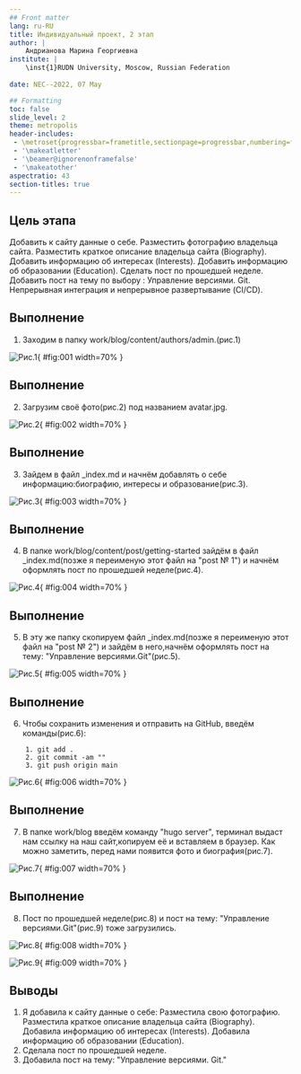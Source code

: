 ```yaml
---
## Front matter
lang: ru-RU
title: Индивидуальный проект, 2 этап
author: |
	Андрианова Марина Георгиевна
institute: |
	\inst{1}RUDN University, Moscow, Russian Federation
	
date: NEC--2022, 07 May

## Formatting
toc: false
slide_level: 2
theme: metropolis
header-includes: 
 - \metroset{progressbar=frametitle,sectionpage=progressbar,numbering=fraction}
 - '\makeatletter'
 - '\beamer@ignorenonframefalse'
 - '\makeatother'
aspectratio: 43
section-titles: true
---
```



## Цель этапа
Добавить к сайту данные о себе.
        Разместить фотографию владельца сайта.
        Разместить краткое описание владельца сайта (Biography).
        Добавить информацию об интересах (Interests).
        Добавить информацию об образовании (Education).
    Сделать пост по прошедшей неделе.
    Добавить пост на тему по выбору :
        Управление версиями. Git.
        Непрерывная интеграция и непрерывное развертывание (CI/CD).

## Выполнение

1. Заходим в папку work/blog/content/authors/admin.(рис.1)

![Рис.1](image/1.jpg){ #fig:001 width=70% }

## Выполнение

2. Загрузим своё фото(рис.2) под названием avatar.jpg.

![Рис.2](image/2.jpg){ #fig:002 width=70% }

## Выполнение

3. Зайдем в файл _index.md и начнём добавлять о себе информацию:биографию, интересы и образование(рис.3).

![Рис.3](image/3.jpg){ #fig:003 width=70% }

## Выполнение

4. В папке work/blog/content/post/getting-started зайдём в файл _index.md(позже я переименую этот файл на "post № 1") и начнём оформлять пост по прошедшей неделе(рис.4).

![Рис.4](image/4.jpg){ #fig:004 width=70% }

## Выполнение

5. В эту же папку скопируем файл _index.md(позже я переименую этот файл на "post № 2") и зайдём в него,начнём оформлять пост на тему: "Управление версиями.Git"(рис.5).

![Рис.5](image/5.jpg){ #fig:005 width=70% }

## Выполнение

6. Чтобы сохранить изменения и отправить на GitHub, введём команды(рис.6):
``` language
	1. git add .
	2. git commit -am ""
	3. git push origin main
```

![Рис.6](image/6.jpg){ #fig:006 width=70% }

## Выполнение

7. В папке work/blog введём команду "hugo server", терминал выдаст нам ссылку на наш сайт,копируем её и вставляем в браузер. Как можно заметить, перед нами появится фото и биография(рис.7).

![Рис.7](image/7.jpg){ #fig:007 width=70% }

## Выполнение

8. Пост по прошедшей неделе(рис.8) и пост на тему: "Управление версиями.Git"(рис.9) тоже загрузились.

![Рис.8](image/8.jpg){ #fig:008 width=70% }

![Рис.9](image/9.jpg){ #fig:009 width=70% }

## Выводы
1. Я добавила к сайту данные о себе:
        Разместила свою фотографию.
        Разместила краткое описание владельца сайта (Biography).
        Добавила информацию об интересах (Interests).
        Добавила информацию об образовании (Education).
2. Сделала пост по прошедшей неделе.
3. Добавила пост на тему:
        "Управление версиями. Git."
